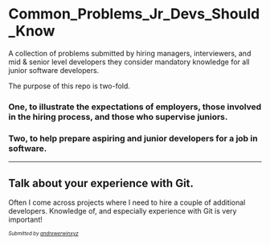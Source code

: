 # Common_Problems_Jr_Devs_Should_Know
A collection of problems submitted by hiring managers, interviewers, and mid &amp; senior level developers they consider mandatory knowledge for all junior software developers. 

The purpose of this repo is two-fold. 

### One, to illustrate the expectations of employers, those involved in the hiring process, and those who supervise juniors. 

### Two, to help prepare aspiring and junior developers for a job in software. 

***

## Talk about your experience with Git.
Often I come across projects where I need to hire a couple of additional developers. Knowledge of, and especially experience with Git is very important!

<sub><sup>_Submitted by [andrewerwinxyz](https://github.com/andrewerwinxyz)_</sup></sub>

